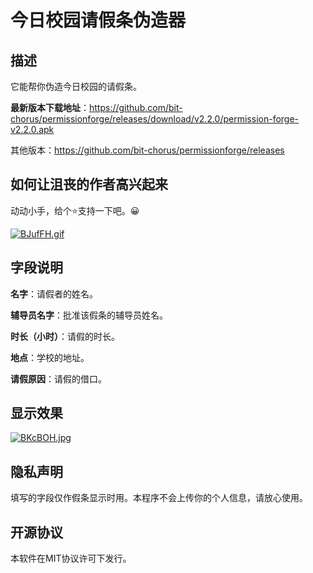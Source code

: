 # 今日校园请假条伪造器

## 描述

它能帮你伪造今日校园的请假条。 

**最新版本下载地址**：https://github.com/bit-chorus/permissionforge/releases/download/v2.2.0/permission-forge-v2.2.0.apk

其他版本：https://github.com/bit-chorus/permissionforge/releases

## 如何让沮丧的作者高兴起来

动动小手，给个⭐支持一下吧。😀

[![BJufFH.gif](https://s1.ax1x.com/2020/10/29/BJufFH.gif)](https://imgchr.com/i/BJufFH)

## 字段说明

**名字**：请假者的姓名。

**辅导员名字**：批准该假条的辅导员姓名。

**时长（小时）**：请假的时长。

**地点**：学校的地址。

**请假原因**：请假的借口。

## 显示效果

[![BKcBOH.jpg](https://s1.ax1x.com/2020/10/26/BKcBOH.jpg)](https://imgchr.com/i/BKcBOH)

## 隐私声明

填写的字段仅作假条显示时用。本程序不会上传你的个人信息，请放心使用。

## 开源协议

本软件在MIT协议许可下发行。

